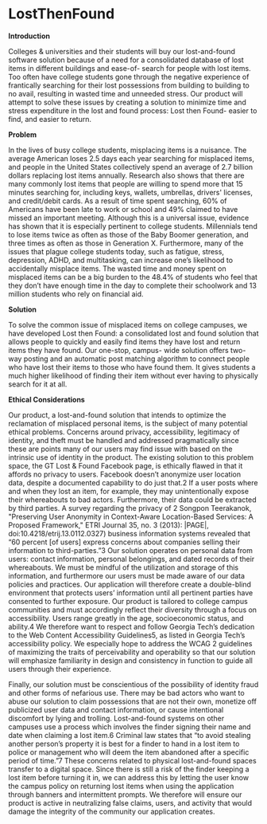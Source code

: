 # LostThenFound


**Introduction**

Colleges & universities and their students will buy our lost-and-found software solution because of a need for a consolidated database of lost items in different buildings and ease-of- search for people with lost items. Too often have college students gone through the negative experience of frantically searching for their lost possessions from building to building to no avail, resulting in wasted time and unneeded stress. Our product will attempt to solve these issues by creating a solution to minimize time and stress expenditure in the lost and found process: Lost then Found- easier to find, and easier to return.

**Problem**

In the lives of busy college students, misplacing items is a nuisance. The average American loses 2.5 days each year searching for misplaced items, and people in the United States collectively spend an average of 2.7 billion dollars replacing lost items annually. Research also shows that there are many commonly lost items that people are willing to spend more that 15 minutes searching for, including keys, wallets, umbrellas, drivers' licenses, and credit/debit cards. As a result of time spent searching, 60% of Americans have been late to work or school and 49% claimed to have missed an important meeting. Although this is a universal issue, evidence has shown that it is especially pertinent to college students. Millennials tend to lose items twice as often as those of the Baby Boomer generation, and three times as often as those in Generation X. Furthermore, many of the issues that plague college students today, such as fatigue, stress, depression, ADHD, and multitasking, can increase one’s likelihood to accidentally misplace items. The wasted time and money spent on misplaced items can be a big burden to the 48.4% of students who feel that they don’t have enough time in the day to complete their schoolwork and 13 million students who rely on financial aid.


**Solution**

To solve the common issue of misplaced items on college campuses, we have developed Lost then Found: a consolidated lost and found solution that allows people to quickly and easily find items they have lost and return items they have found. Our one-stop, campus- wide solution offers two-way posting and an automatic post matching algorithm to connect people who have lost their items to those who have found them. It gives students a much higher likelihood of finding their item without ever having to physically search for it at all.

**Ethical Considerations**

Our product, a lost-and-found solution that intends to optimize the reclamation of misplaced personal items, is the subject of many potential ethical problems. Concerns around privacy, accessibility, legitimacy of identity, and theft must be handled and addressed pragmatically since these are points many of our users may find issue with based on the intrinsic use of identity in the product.
The existing solution to this problem space, the GT Lost & Found Facebook page, is ethically flawed in that it affords no privacy to users. Facebook doesn’t anonymize user location data, despite a documented capability to do just that.2 If a user posts where and when they lost an item, for example, they may unintentionally expose their whereabouts to bad actors. Furthermore, their data could be extracted by third parties. A survey regarding the privacy of
2 Songpon Teerakanok, "Preserving User Anonymity in Context-Aware Location-Based Services: A Proposed Framework," ETRI Journal 35, no. 3 (2013): |PAGE|, doi:10.4218/etrij.13.0112.0327) business information systems revealed that “60 percent [of users] express concerns about companies selling their information to third-parties.”3 Our solution operates on personal data from users: contact information, personal belongings, and dated records of their whereabouts. We must be mindful of the utilization and storage of this information, and furthermore our users must be made aware of our data policies and practices. Our application will therefore create a double-blind environment that protects users’ information until all pertinent parties have consented to further exposure.
Our product is tailored to college campus communities and must accordingly reflect their diversity through a focus on accessibility. Users range greatly in the age, socioeconomic status, and ability.4 We therefore want to respect and follow Georgia Tech’s dedication to the Web Content Accessibility Guidelines5, as listed in Georgia Tech’s accessibility policy. We especially hope to address the WCAG 2 guidelines of maximizing the traits of perceivability and operability so that our solution will emphasize familiarity in design and consistency in function to guide all users through their experience.

Finally, our solution must be conscientious of the possibility of identity fraud and other forms of nefarious use. There may be bad actors who want to abuse our solution to claim possessions that are not their own, monetize off publicized user data and contact information, or cause intentional discomfort by lying and trolling. Lost-and-found systems on other campuses use a process which involves the finder signing their name and date when claiming a lost item.6 Criminal law states that “to avoid stealing another person’s property it is best for a finder to hand in a lost item to police or management who will deem the item abandoned after a specific period of time.”7 These concerns related to physical lost-and-found spaces transfer to a digital space. Since there is still a risk of the finder keeping a lost item before turning it in, we can address this by letting the user know the campus policy on returning lost items when using the application through banners and intermittent prompts. We therefore will ensure our product is active in neutralizing false claims, users, and activity that would damage the integrity of the community our application creates.



